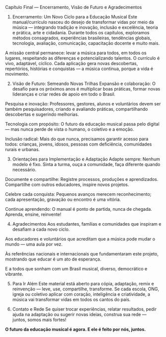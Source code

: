Capítulo Final — Encerramento, Visão de Futuro e Agradecimentos
1. Encerramento: Um Novo Ciclo para a Educação Musical
Este manual/currículo nasceu do desejo de transformar vidas por meio da música — integrando tradição e inovação, inclusão e excelência, teoria e prática, arte e cidadania.
Durante todos os capítulos, exploramos métodos consagrados, experiências brasileiras, tendências globais, tecnologia, avaliação, comunicação, capacitação docente e muito mais.

A missão central permanece: levar a música para todos, em todos os lugares, respeitando as diferenças e potencializando talentos.
O currículo é vivo, adaptável, cíclico. Cada aplicação gera novas descobertas, repertórios, histórias e conquistas — a música continua, porque a vida é movimento.

2. Visão de Futuro: Semeando Novas Trilhas
Expansão e colaboração: O desafio para os próximos anos é multiplicar boas práticas, formar novas lideranças e criar redes de apoio em todo o Brasil.

Pesquisa e inovação: Professores, gestores, alunos e voluntários devem ser também pesquisadores, criando e avaliando práticas, compartilhando descobertas e sugerindo melhorias.

Tecnologia com propósito: O futuro da educação musical passa pelo digital — mas nunca perde de vista o humano, o coletivo e a emoção.

Inclusão radical: Mais do que nunca, precisamos garantir acesso para todos: crianças, jovens, idosos, pessoas com deficiência, comunidades rurais e urbanas.

3. Orientações para Implementação e Adaptação
Adapte sempre: Nenhum modelo é fixo. Sinta a turma, ouça a comunidade, faça diferente quando necessário.

Documente e compartilhe: Registre processos, produções e aprendizados. Compartilhe com outros educadores, inspire novos projetos.

Celebre cada conquista: Pequenos avanços merecem reconhecimento; cada apresentação, gravação ou encontro é uma vitória.

Continue aprendendo: O manual é ponto de partida, nunca de chegada. Aprenda, ensine, reinvente!

4. Agradecimentos
Aos estudantes, famílias e comunidades que inspiram e desafiam a cada novo ciclo.

Aos educadores e voluntários que acreditam que a música pode mudar o mundo — uma aula por vez.

Às referências nacionais e internacionais que fundamentaram este projeto, mostrando que educar é um ato de esperança.

E a todos que sonham com um Brasil musical, diverso, democrático e vibrante.

5. Para Ir Além
Este material está aberto para cópia, adaptação, remix e reinvenção — leve, use, compartilhe, transforme.
Se cada escola, ONG, igreja ou coletivo aplicar com coração, inteligência e criatividade, a música vai transformar vidas em todos os cantos do país.

6. Contato e Rede
Se quiser trocar experiências, relatar resultados, pedir ajuda na adaptação ou sugerir novas ideias, construa sua rede — juntos, somos mais fortes!

**O futuro da educação musical é agora.
E ele é feito por nós, juntos.**